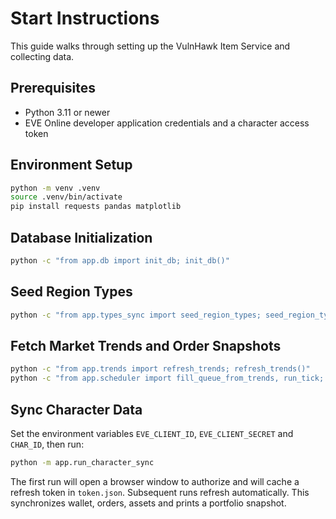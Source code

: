 # Start Instructions

This guide walks through setting up the VulnHawk Item Service and collecting data.

## Prerequisites
- Python 3.11 or newer
- EVE Online developer application credentials and a character access token

## Environment Setup
```bash
python -m venv .venv
source .venv/bin/activate
pip install requests pandas matplotlib
```

## Database Initialization
```bash
python -c "from app.db import init_db; init_db()"
```

## Seed Region Types
```bash
python -c "from app.types_sync import seed_region_types; seed_region_types()"
```

## Fetch Market Trends and Order Snapshots
```bash
python -c "from app.trends import refresh_trends; refresh_trends()"
python -c "from app.scheduler import fill_queue_from_trends, run_tick; fill_queue_from_trends(); run_tick()"
```

## Sync Character Data
Set the environment variables `EVE_CLIENT_ID`, `EVE_CLIENT_SECRET` and
`CHAR_ID`, then run:
```bash
python -m app.run_character_sync
```
The first run will open a browser window to authorize and will cache a refresh
token in `token.json`.  Subsequent runs refresh automatically.  This
synchronizes wallet, orders, assets and prints a portfolio snapshot.
